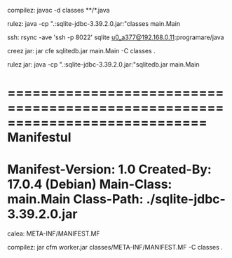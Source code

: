
compilez: javac -d classes **/*.java 

rulez: java -cp ".:sqlite-jdbc-3.39.2.0.jar:"classes main.Main 

ssh: rsync -ave 'ssh -p 8022' sqlite u0_a377@192.168.0.11:programare/java

creez jar: jar cfe sqlitedb.jar main.Main -C classes .

rulez jar: java -cp ".:sqlite-jdbc-3.39.2.0.jar:"sqlitedb.jar main.Main 

============================================================================
Manifestul
=============================================================================
Manifest-Version: 1.0
Created-By: 17.0.4 (Debian)
Main-Class: main.Main
Class-Path: ./sqlite-jdbc-3.39.2.0.jar
=============================================================================
calea: META-INF/MANIFEST.MF

compilez: jar cfm worker.jar classes/META-INF/MANIFEST.MF -C classes .


